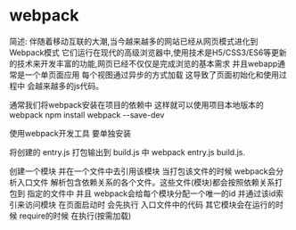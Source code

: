 # webpack

简述:
伴随着移动互联的大潮,当今越来越多的网站已经从网页模式进化到Webpack模式 它们运行在现代的高级浏览器中,使用技术是H5/CSS3/ES6等更新的技术来开发丰富的功能,网页已经不仅仅是完成浏览的基本需求 并且webapp通常是一个单页面应用 每个视图通过异步的方式加载 这导致了页面初始化和使用过程中
会越来越多的js代码。

通常我们将webpack安装在项目的依赖中 这样就可以使用项目本地版本的webpack
npm install webpack --save-dev

使用webpack开发工具 要单独安装

将创建的 entry.js  打包输出到  build.js 中
webpack entry.js build.js.     

创建一个模块 并在一个文件中去引用该模块 当打包该文件的时候 webpack会分析入口文件 解析包含依赖关系的各个文件。这些文件(模块)都会按照依赖关系打包到 指定的文件中 并且
webpack会给每个模块分配一个唯一的id 并通过该id索引来访问模块 在页面启动时 会先执行 入口文件中的代码 其它模块会在运行的时候 require的时候 在执行(按需加载) 